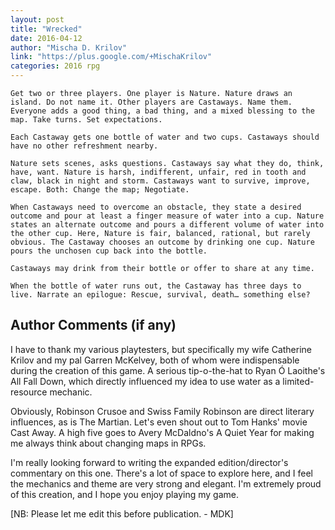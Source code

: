 ```yaml
---
layout: post
title: "Wrecked"
date: 2016-04-12
author: "Mischa D. Krilov"
link: "https://plus.google.com/+MischaKrilov"
categories: 2016 rpg
---
```

```
Get two or three players. One player is Nature. Nature draws an island. Do not name it. Other players are Castaways. Name them. Everyone adds a good thing, a bad thing, and a mixed blessing to the map. Take turns. Set expectations.

Each Castaway gets one bottle of water and two cups. Castaways should have no other refreshment nearby.

Nature sets scenes, asks questions. Castaways say what they do, think, have, want. Nature is harsh, indifferent, unfair, red in tooth and claw, black in night and storm. Castaways want to survive, improve, escape. Both: Change the map; Negotiate.

When Castaways need to overcome an obstacle, they state a desired outcome and pour at least a finger measure of water into a cup. Nature states an alternate outcome and pours a different volume of water into the other cup. Here, Nature is fair, balanced, rational, but rarely obvious. The Castaway chooses an outcome by drinking one cup. Nature pours the unchosen cup back into the bottle.

Castaways may drink from their bottle or offer to share at any time.

When the bottle of water runs out, the Castaway has three days to live. Narrate an epilogue: Rescue, survival, death… something else?
```
## Author Comments (if any)

I have to thank my various playtesters, but specifically my wife Catherine Krilov and my pal Garren McKelvey, both of whom were indispensable during the creation of this game. A serious tip-o-the-hat to Ryan Ó Laoithe's All Fall Down, which directly influenced my idea to use water as a limited-resource mechanic.

Obviously, Robinson Crusoe and Swiss Family Robinson are direct literary influences, as is The Martian. Let's even shout out to Tom Hanks' movie Cast Away. A high five goes to Avery McDaldno's A Quiet Year for making me always think about changing maps in RPGs.

I'm really looking forward to writing the expanded edition/director's commentary on this one. There's a lot of space to explore here, and I feel the mechanics and theme are very strong and elegant. I'm extremely proud of this creation, and I hope you enjoy playing my game.

[NB: Please let me edit this before publication. - MDK]
